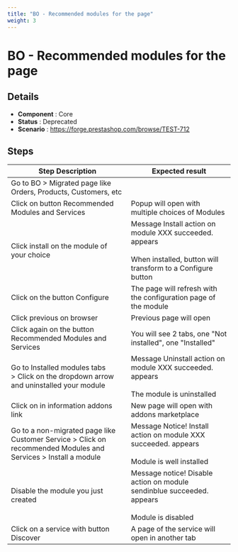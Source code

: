 ```yaml
---
title: "BO - Recommended modules for the page"
weight: 3
---
```


# BO - Recommended modules for the page
## Details
* **Component** : Core
* **Status** : Deprecated
* **Scenario** : https://forge.prestashop.com/browse/TEST-712

## Steps
| Step Description | Expected result |
| ----- | ----- |
| Go to BO > Migrated page like Orders, Products, Customers, etc |  |
| Click on button Recommended Modules and Services | Popup will open with multiple choices of Modules |
| Click install on the module of your choice | Message Install action on module XXX succeeded. appears<br><br>When installed, button will transform to a Configure button |
| Click on the button Configure | The page will refresh with the configuration page of the module |
| Click previous on browser | Previous page will open |
| Click again on the button Recommended Modules and Services | You will see 2 tabs, one "Not installed", one "Installed" |
| Go to Installed modules tabs > Click on the dropdown arrow and uninstalled your module | Message Uninstall action on module XXX succeeded. appears<br><br>The module is uninstalled |
| Click on in information addons link | New page will open with addons marketplace |
| Go to a non-migrated page like Customer Service > Click on recommended Modules and Services > Install a module | Message Notice! Install action on module XXX succeeded. appears<br><br>Module is well installed |
| Disable the module you just created | Message notice! Disable action on module sendinblue succeeded. appears<br><br>Module is disabled |
| Click on a service with button Discover | A page of the service will open in another tab |